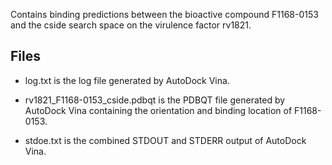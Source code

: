 Contains binding predictions between the bioactive compound F1168-0153 and the cside search space on the virulence factor rv1821.

## Files

- log.txt is the log file generated by AutoDock Vina.

- rv1821_F1168-0153_cside.pdbqt is the PDBQT file generated by AutoDock Vina containing the orientation and binding location of F1168-0153.

- stdoe.txt is the combined STDOUT and STDERR output of AutoDock Vina.

